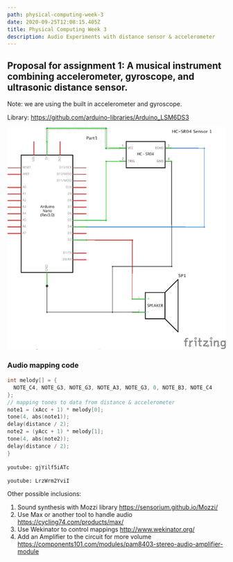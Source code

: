 ```yaml
---
path: physical-computing-week-3
date: 2020-09-25T12:08:15.405Z
title: Physical Computing Week 3
description: Audio Experiments with distance sensor & accelerometer
---
```

## Proposal for assignment 1: A musical instrument combining accelerometer, gyroscope, and ultrasonic distance sensor.

Note: we are using the built in accelerometer and gyroscope.

Library: <https://github.com/arduino-libraries/Arduino_LSM6DS3>

![Schematic of distance sensor and speaker](../assets/project-1.png "Project 1 Schematic")

### Audio mapping code
```c
int melody[] = {
  NOTE_C4, NOTE_G3, NOTE_G3, NOTE_A3, NOTE_G3, 0, NOTE_B3, NOTE_C4
};
// mapping tones to data from distance & accelerometer
note1 = (xAcc + 1) * melody[0];
tone(4, abs(note1));
delay(distance / 2);
note2 = (yAcc + 1) * melody[1];
tone(4, abs(note2));
delay(distance / 2);
}
```

`youtube: gjYilf5iATc`

`youtube: LrzWrm2YviI`

Other possible inclusions: 

1. Sound synthesis with Mozzi library <https://sensorium.github.io/Mozzi/>
2. Use Max or another tool to handle audio <https://cycling74.com/products/max/>
3. Use Wekinator to control mappings <http://www.wekinator.org/>
4. Add an Amplifier to the circuit for more volume <https://components101.com/modules/pam8403-stereo-audio-amplifier-module>